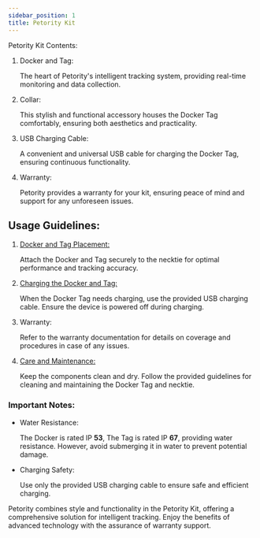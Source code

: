 ```yaml
---
sidebar_position: 1
title: Petority Kit
---
```


Petority Kit Contents:

1. Docker and Tag: 

	The heart of Petority's intelligent tracking system, providing real-time monitoring and data collection.

2. Collar:

	This stylish and functional accessory houses the Docker Tag comfortably, ensuring both aesthetics and practicality.

3. USB Charging Cable: 

	A convenient and universal USB cable for charging the Docker Tag, ensuring continuous functionality.

4. Warranty: 

	Petority provides a warranty for your kit, ensuring peace of mind and support for any unforeseen issues.

## Usage Guidelines:

1. [Docker and Tag Placement:](/docs/devices/getting-started/attaching)

	Attach the Docker and Tag securely to the necktie for optimal performance and tracking accuracy.

2. [Charging the Docker and Tag:](/docs/devices/battery-charging/battery-charging) 

	When the Docker Tag needs charging, use the provided USB charging cable. Ensure the device is powered off during charging.

3. Warranty: 
	
	Refer to the warranty documentation for details on coverage and procedures in case of any issues.

4. [Care and Maintenance:](/docs/devices/general-information/cleaning)

	Keep the components clean and dry. Follow the provided guidelines for cleaning and maintaining the Docker Tag and necktie.

### Important Notes:

+ Water Resistance:

	The Docker is rated IP **53**, The Tag is rated IP **67**, providing water resistance. However, avoid submerging it in water to prevent potential damage.

+ Charging Safety: 

	Use only the provided USB charging cable to ensure safe and efficient charging.

Petority combines style and functionality in the Petority Kit, offering a comprehensive solution for intelligent tracking. Enjoy the benefits of advanced technology with the assurance of warranty support. 
